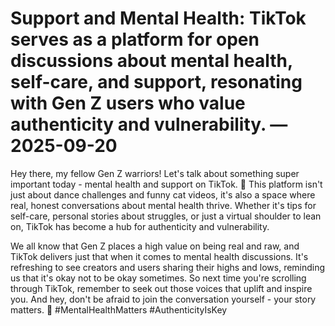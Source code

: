 # Support and Mental Health: TikTok serves as a platform for open discussions about mental health, self-care, and support, resonating with Gen Z users who value authenticity and vulnerability. — 2025-09-20

Hey there, my fellow Gen Z warriors! Let's talk about something super important today - mental health and support on TikTok. 🌟 This platform isn't just about dance challenges and funny cat videos, it's also a space where real, honest conversations about mental health thrive. Whether it's tips for self-care, personal stories about struggles, or just a virtual shoulder to lean on, TikTok has become a hub for authenticity and vulnerability.

We all know that Gen Z places a high value on being real and raw, and TikTok delivers just that when it comes to mental health discussions. It's refreshing to see creators and users sharing their highs and lows, reminding us that it's okay not to be okay sometimes. So next time you're scrolling through TikTok, remember to seek out those voices that uplift and inspire you. And hey, don't be afraid to join the conversation yourself - your story matters. 💖 #MentalHealthMatters #AuthenticityIsKey